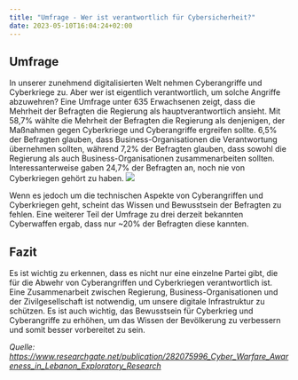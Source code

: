 ```yaml
---
title: "Umfrage - Wer ist verantwortlich für Cybersicherheit?"
date: 2023-05-10T16:04:24+02:00
---
```


Umfrage
-------

In unserer zunehmend digitalisierten Welt nehmen Cyberangriffe und Cyberkriege zu. Aber wer ist eigentlich verantwortlich, um solche Angriffe abzuwehren? Eine Umfrage unter 635 Erwachsenen zeigt, dass die Mehrheit der Befragten die Regierung als hauptverantwortlich ansieht. Mit 58,7% wählte die Mehrheit der Befragten die Regierung als denjenigen, der Maßnahmen gegen Cyberkriege und Cyberangriffe ergreifen sollte. 6,5% der Befragten glauben, dass Business-Organisationen die Verantwortung übernehmen sollten, während 7,2% der Befragten glauben, dass sowohl die Regierung als auch Business-Organisationen zusammenarbeiten sollten. Interessanterweise gaben 24,7% der Befragten an, noch nie von Cyberkriegen gehört zu haben.
![](/statistic.png)

Wenn es jedoch um die technischen Aspekte von Cyberangriffen und Cyberkriegen geht, scheint das Wissen und Bewusstsein der Befragten zu fehlen. Eine weiterer Teil der Umfrage zu drei derzeit bekannten Cyberwaffen ergab, dass nur ~20% der Befragten diese kannten.

Fazit
-----

Es ist wichtig zu erkennen, dass es nicht nur eine einzelne Partei gibt, die für die Abwehr von Cyberangriffen und Cyberkriegen verantwortlich ist. Eine Zusammenarbeit zwischen Regierung, Business-Organisationen und der Zivilgesellschaft ist notwendig, um unsere digitale Infrastruktur zu schützen. Es ist auch wichtig, das Bewusstsein für Cyberkrieg und Cyberangriffe zu erhöhen, um das Wissen der Bevölkerung zu verbessern und somit besser vorbereitet zu sein.


*Quelle: https://www.researchgate.net/publication/282075996_Cyber_Warfare_Awareness_in_Lebanon_Exploratory_Research*